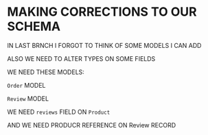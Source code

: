 # MAKING CORRECTIONS TO OUR SCHEMA

IN LAST BRNCH I FORGOT TO THINK OF SOME MODELS I CAN ADD

ALSO WE NEED TO ALTER TYPES ON SOME FIELDS

WE NEED THESE MODELS:

`Order` MODEL

`Review` MODEL

WE NEED `reviews` FIELD ON `Product`

AND WE NEED PRODUCR REFERENCE ON Review RECORD